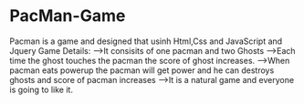 # PacMan-Game
Pacman is a game and designed that usinh Html,Css and JavaScript and Jquery
Game Details:
-->It consisits of one pacman and two Ghosts
-->Each time the ghost touches the pacman the score of ghost increases.
-->When pacman eats powerup the pacman will get power and he can destroys ghosts and score of pacman increases
-->It is a natural game and everyone is going to like it.
